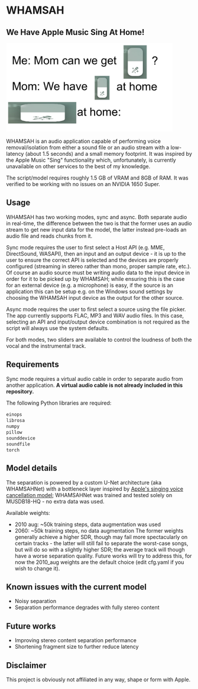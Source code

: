 # WHAMSAH
## We Have Apple Music Sing At Home!

<img src="imgs/whamsah_fully_necessary_image.jpg" alt="A WHAMSAH meme based on the 'we have X at home' format" width="450"/>

WHAMSAH is an audio application capable of performing voice removal/isolation from either a sound file or an audio stream with a low-latency (about 1.5 seconds) and a small memory footprint. It was inspired by the Apple Music "Sing" functionality which, unfortunately, is currently unavailable on other services to the best of my knowledge.

The script/model requires roughly 1.5 GB of VRAM and 8GB of RAM. It was verified to be working with no issues on an NVIDIA 1650 Super.

## Usage
WHAMSAH has two working modes, sync and async. Both separate audio in real-time, the difference between the two is that the former uses an audio stream to get new input data for the model, the latter instead pre-loads an audio file and reads chunks from it.

Sync mode requires the user to first select a Host API (e.g. MME, DirectSound, WASAPI), then an input and an output device - it is up to the user to ensure the correct API is selected and the devices are properly configured (streaming in stereo rather than mono, proper sample rate, etc.). Of course an audio source must be writing audio data to the input device in order for it to be picked up by WHAMSAH; while ensuring this is the case for an external device (e.g. a microphone) is easy, if the source is an application this can be setup e.g. on the Windows sound settings by choosing the WHAMSAH input device as the output for the other source.

Async mode requires the user to first select a source using the file picker. The app currently supports FLAC, MP3 and WAV audio files. In this case, selecting an API and input/output device combination is not required as the script will always use the system defaults.

For both modes, two sliders are available to control the loudness of both the vocal and the instrumental track.


## Requirements
Sync mode requires a virtual audio cable in order to separate audio from another application. **A virtual audio cable is not already included in this repository.**

The following Python libraries are required:
```
einops
librosa
numpy
pillow
sounddevice
soundfile
torch
```

## Model details
The separation is powered by a custom U-Net architecture (aka WHAMSAHNet) with a bottleneck layer inspired by [Apple's singing voice cancellation model](https://arxiv.org/abs/2401.12068); WHAMSAHNet was trained and tested solely on MUSDB18-HQ - no extra data was used.

Available weights:
* 2010 aug: ~50k training steps, data augmentation was used
* 2060: ~50k training steps, no data augmentation
The former weights generally achieve a higher SDR, though may fail more spectacularly on certain tracks - the latter will still fail to separate the worst-case songs, but will do so with a slightly higher SDR; the average track will though have a worse separation quality. 
Future works will try to address this, for now the 2010_aug weights are the default choice (edit cfg.yaml if you wish to change it).
  
## Known issues with the current model
* Noisy separation
* Separation performance degrades with fully stereo content

## Future works
* Improving stereo content separation performance
* Shortening fragment size to further reduce latency

## Disclaimer
This project is obviously not affiliated in any way, shape or form with Apple.
